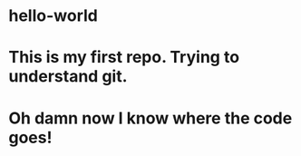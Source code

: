 # hello-world
# This is my first repo. Trying to understand git. 

# Oh damn now I know where the code goes!
